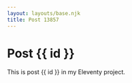 ```yaml
---
layout: layouts/base.njk
title: Post 13857
---
```


# Post {{ id }}

This is post {{ id }} in my Eleventy project.
